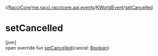 //[RacciCore](../../../index.md)/[me.racci.raccicore.api.events](../index.md)/[KWorldEvent](index.md)/[setCancelled](set-cancelled.md)

# setCancelled

[jvm]\
open override fun [setCancelled](set-cancelled.md)(cancel: [Boolean](https://kotlinlang.org/api/latest/jvm/stdlib/kotlin/-boolean/index.html))

